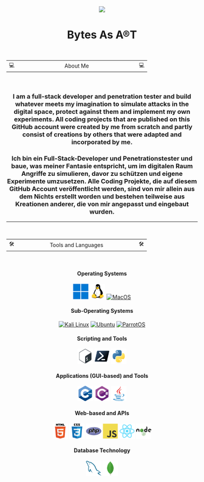 <div id="header" align="center">
  <img src="https://media.giphy.com/media/v1.Y2lkPTc5MGI3NjExMXZhMWhlbXZrdTZnemcxMG5uYzhpajNxeWZiMnlkaDJvYnAyOW1iYiZlcD12MV9pbnRlcm5hbF9naWZfYnlfaWQmY3Q9Zw/26n7b7PjSOZJwVCmY/giphy.gif" width="300" />
</div>

<p align="center">
</p>

<h1 align="center">Bytes As A®T</h1><br/>

<div align="center" >
  <table>
    <tr>
      <td>💻</td>
      <td align="center" width="300">About Me</td>
      <td>💻</td>
    </tr>
  </table>
</div>
<br/>


<h3 align="center">I am a full-stack developer and penetration tester and build whatever meets my imagination to simulate attacks in the digital space, protect against them and implement my own experiments.
All coding projects that are published on this GitHub account were created by me from scratch and partly consist of creations by others that were adapted and incorporated by me.</h3>
<h3 align="center">Ich bin ein Full-Stack-Developer und Penetrationstester und baue, was meiner Fantasie entspricht, um im digitalen Raum Angriffe zu simulieren, davor zu schützen und eigene Experimente umzusetzen.
Alle Coding Projekte, die auf diesem GitHub Account veröffentlicht werden, sind von mir allein aus dem Nichts erstellt worden und bestehen teilweise aus Kreationen anderer, die von mir angepasst und eingebaut wurden.</h3>

---
<br/>
<div  align="center">
  <table>
    <tr>
      <td>🛠️</td>
      <td align="center" width="300">Tools and Languages</td>
      <td>🛠️</td>
    </tr>
  </table>
</div>
<br/>

<div align="center">
  <div>
    <h4>Operating Systems</h4>
    <a href="https://www.microsoft.com/en-US/windows" target="_blank" rel="noreferrer"><img src="https://raw.githubusercontent.com/devicons/devicon/master/icons/windows11/windows11-original.svg" alt="Windows" width="40" height="40"/></a>
    <a href="https://www.linux.org/" target="_blank" rel="noreferrer"><img src="https://raw.githubusercontent.com/devicons/devicon/master/icons/linux/linux-original.svg" alt="linux" width="40" height="40"/></a>
    <a href="https://www.apple.com/macos" target="_blank" rel="noreferrer"><img src="https://upload.wikimedia.org/wikipedia/commons/a/ab/Icon-Mac.svg" alt="MacOS" width="40" height="40"/></a>
  </div>
  <div>
    <h4>Sub-Operating Systems</h4>
    <a href="https://www.kali.org" target="_blank" rel="noreferrer">
      <img src="https://gitlab.com/kalilinux/documentation/graphic-resources/-/raw/master/kali-icon/circle-1/kali-dragon-circle-basic-blue.png?ref_type=heads" alt="Kali Linux" width="40" height="40"/></a>
    <a href="https://www.ubuntu.com/" target="_blank" rel="noreferrer">
      <img src="https://www.vectorlogo.zone/logos/ubuntu/ubuntu-icon.svg" alt="Ubuntu" width="40" height="40"/></a>
    <a href="https://www.parrotsec.org/" target="_blank" rel="noreferrer">
      <img src="https://gitlab.com/parrotsec/project/graphics/-/raw/master/logo/parrot-logo.svg" alt="ParrotOS" width="40" height="40"/></a>
  </div>
  <div>
    <h4>Scripting and Tools</h4>
    <a href="https://www.gnu.org/software/bash/" target="_blank" rel="noreferrer"><img src="https://raw.githubusercontent.com/devicons/devicon/master/icons/bash/bash-original.svg" alt="bash" width="40" height="40"/></a>
    <a href="https://learn.microsoft.com/en-US/powershell/" target="_blank" rel="noreferrer"><img src="https://raw.githubusercontent.com/devicons/devicon/master/icons/powershell/powershell-original.svg" alt="powershell" width="40" height="40"/></a>
    <a href="https://www.python.org" target="_blank" rel="noreferrer"><img src="https://raw.githubusercontent.com/devicons/devicon/master/icons/python/python-original.svg" alt="python" width="40" height="40"/></a>
  </div>
  <div>
    <h4>Applications (GUI-based) and Tools</h4>
    <a href="https://isocpp.org/" target="_blank" rel="noreferrer"><img src="https://raw.githubusercontent.com/devicons/devicon/master/icons/cplusplus/cplusplus-original.svg" alt="cplusplus" width="40" height="40"/></a>
    <a href="https://dotnet.microsoft.com/en-us/languages/csharp" target="_blank" rel="noreferrer"><img src="https://raw.githubusercontent.com/devicons/devicon/master/icons/csharp/csharp-original.svg" alt="csharp" width="40" height="40"/></a>
    <a href="https://www.java.com" target="_blank" rel="noreferrer"> <img src="https://raw.githubusercontent.com/devicons/devicon/master/icons/java/java-original.svg" alt="java" width="40" height="40"/></a>
  </div>
  <div>
    <h4>Web-based and APIs</h4>
    <a href="https://www.w3.org/html/" target="_blank" rel="noreferrer"><img src="https://raw.githubusercontent.com/devicons/devicon/master/icons/html5/html5-original-wordmark.svg" alt="html5" width="40" height="40"/></a>
    <a href="https://www.w3.org/Style/CSS/Overview.en.html" target="_blank" rel="noreferrer"><img src="https://raw.githubusercontent.com/devicons/devicon/master/icons/css3/css3-original-wordmark.svg" alt="css3" width="40" height="40"/></a>
    <a href="https://www.php.net/" target="_blank" rel="noreferrer"><img src="https://raw.githubusercontent.com/devicons/devicon/master/icons/php/php-original.svg" alt="php" width="40" height="40"/></a>
    <a href="https://developer.mozilla.org/en-US/docs/Web/JavaScript" target="_blank" rel="noreferrer"><img src="https://raw.githubusercontent.com/devicons/devicon/master/icons/javascript/javascript-original.svg" alt="javascript" width="40" height="40"/></a>
    <a href="https://react.dev/" target="_blank" rel="noreferrer"><img src="https://raw.githubusercontent.com/devicons/devicon/master/icons/react/react-original.svg" alt="reactjs" width="40" height="40"/></a> 
    <a href="https://nodejs.org" target="_blank" rel="noreferrer"><img src="https://raw.githubusercontent.com/devicons/devicon/master/icons/nodejs/nodejs-original-wordmark.svg" alt="nodejs" width="40" height="40"/></a>  
  </div>
  <div>
    <h4>Database Technology</h4>
    <a href="https://www.mysql.com/en" target="_blank" rel="noreferrer"><img src="https://raw.githubusercontent.com/devicons/devicon/master/icons/mysql/mysql-original.svg" alt="MySQL" width="40" height="40"/></a>
    <a href="https://www.mongodb.com/en-us" target="_blank" rel="noreferrer"><img src="https://raw.githubusercontent.com/devicons/devicon/master/icons/mongodb/mongodb-original.svg" alt="MongoDB" width="40" height="40"/></a>
  </div>
</div>

